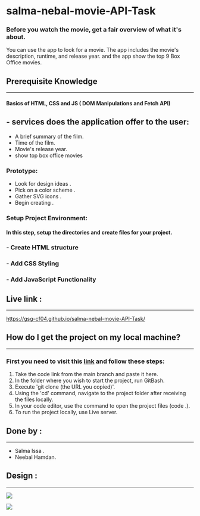 # salma-nebal-movie-API-Task

### Before you watch the movie, get a fair overview of what it's about.

You can use the app to look for a movie. The app includes the movie's description, runtime, and release year.
and the app show the top 9 Box Office movies.
## Prerequisite Knowledge

---

#### Basics of HTML, CSS and JS ( DOM Manipulations and Fetch API)

## - services does the application offer to the user:

- A brief summary of the film.
- Time of the film.
- Movie's release year.
- show top box office movies

### Prototype:

- Look for design ideas .
- Pick on a color scheme .
- Gather SVG icons .
- Begin creating .

### Setup Project Environment:

#### In this step, setup the directories and create files for your project.

### - Create HTML structure

### - Add CSS Styling

### - Add JavaScript Functionality

## Live link :

---

https://gsg-cf04.github.io/salma-nebal-movie-API-Task/

## How do I get the project on my local machine?

---

### First you need to visit this [link](https://gsg-cf04.github.io/salma-nebal-movie-API-Task/) and follow these steps:

1. Take the code link from the main branch and paste it here.
2. In the folder where you wish to start the project, run GitBash.
3. Execute 'git clone (the URL you copied)'.
4. Using the 'cd' command, navigate to the project folder after receiving the files locally.
5. In your code editor, use the command to open the project files (code .).
6. To run the project locally, use Live server.

## Done by :

---
 
- Salma Issa .
- Neebal Hamdan.
## Design :

---

![](https://ibb.co/zrvwrZj)

![](https://i.ibb.co/9Vm2601/15.png)

